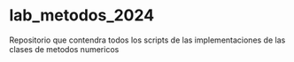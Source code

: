 # lab_metodos_2024
Repositorio que contendra todos los scripts de las implementaciones de las clases de metodos numericos
